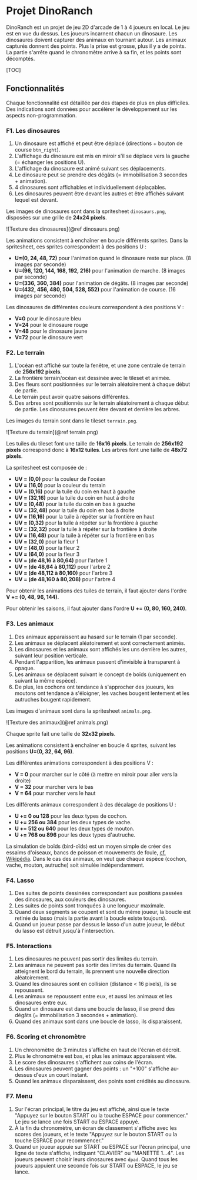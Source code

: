 # Projet DinoRanch

DinoRanch est un projet de jeu 2D d'arcade de 1 à 4 joueurs en local.
Le jeu est en vue du dessus. Les joueurs incarnent chacun un dinosaure.
Les dinosaures doivent capturer des animaux en tournant autour.
Les animaux capturés donnent des points. Plus la prise est grosse, plus il y a de points.
La partie s'arrête quand le chronomètre arrive à sa fin, et les points sont décomptés.

[TOC]

## Fonctionnalités

Chaque fonctionnalité est détaillée par des étapes de plus en plus difficiles.
Des indications sont données pour accélérer le développement sur les aspects non-programmation.

### F1. Les dinosaures

1. Un dinosaure est affiché et peut être déplacé (directions + bouton de course `btn_right`).
2. L'affichage du dinosaure est mis en miroir s'il se déplace vers la gauche (= échanger les positions U).
3. L'affichage du dinosaure est animé suivant ses déplacements.
4. Le dinosaure peut se prendre des dégâts (= immobilisation 3 secondes + animation).
5. 4 dinosaures sont affichables et individuellement déplaçables.
6. Les dinosaures peuvent être devant les autres et être affichés suivant lequel est devant.

Les images de dinosaures sont dans la spritesheet `dinosaurs.png`, disposées sur une grille
de **24x24 pixels**.

![Texture des dinosaures](@ref dinosaurs.png)

Les animations consistent à enchaîner en boucle différents sprites.
Dans la spritesheet, ces sprites correspondent à des positions U :

- **U=(0, 24, 48, 72)** pour l'animation quand le dinosaure reste sur place. (8 images par seconde)
- **U=(96, 120, 144, 168, 192, 216)** pour l'animation de marche. (8 images par seconde)
- **U=(336, 360, 384)** pour l'animation de dégâts. (8 images par seconde)
- **U=(432, 456, 480, 504, 528, 552)** pour l'animation de course. (16 images par seconde)

Les dinosaures de différentes couleurs correspondent à des positions V :

- **V=0** pour le dinosaure bleu
- **V=24** pour le dinosaure rouge
- **V=48** pour le dinosaure jaune
- **V=72** pour le dinosaure vert

### F2. Le terrain

1. L'océan est affiché sur toute la fenêtre, et une zone centrale de terrain de **256x192 pixels**.
2. La frontière terrain/océan est dessinée avec le tileset et animée.
3. Des fleurs sont positionnées sur le terrain aléatoirement à chaque début de partie.
4. Le terrain peut avoir quatre saisons différentes.
5. Des arbres sont positionnés sur le terrain aléatoirement à chaque début de partie.
   Les dinosaures peuvent être devant et derrière les arbres.

Les images du terrain sont dans le tileset `terrain.png`.

![Texture du terrain](@ref terrain.png)

Les tuiles du tileset font une taille de **16x16 pixels**.
Le terrain de **256x192 pixels** correspond donc à **16x12 tuiles**.
Les arbres font une taille de **48x72 pixels**.

La spritesheet est composée de :

- **UV = (0,0)** pour la couleur de l'océan
- **UV = (16,0)** pour la couleur du terrain
- **UV = (0,16)** pour la tuile du coin en haut à gauche
- **UV = (32,16)** pour la tuile du coin en haut à droite
- **UV = (0,48)** pour la tuile du coin en bas à gauche
- **UV = (32,48)** pour la tuile du coin en bas à droite
- **UV = (16,16)** pour la tuile à répéter sur la frontière en haut
- **UV = (0,32)** pour la tuile à répéter sur la frontière à gauche
- **UV = (32,32)** pour la tuile à répéter sur la frontière à droite
- **UV = (16,48)** pour la tuile à répéter sur la frontière en bas
- **UV = (32,0)** pour la fleur 1
- **UV = (48,0)** pour la fleur 2
- **UV = (64,0)** pour la fleur 3
- **UV = (de 48,16 à 80,64)** pour l'arbre 1
- **UV = (de 48,64 à 80,112)** pour l'arbre 2
- **UV = (de 48,112 à 80,160)** pour l'arbre 3
- **UV = (de 48,160 à 80,208)** pour l'arbre 4

Pour obtenir les animations des tuiles de terrain, il faut ajouter dans l'ordre **V += (0, 48, 96, 144)**.

Pour obtenir les saisons, il faut ajouter dans l'ordre **U += (0, 80, 160, 240)**.

### F3. Les animaux

1. Des animaux apparaissent au hasard sur le terrain (1 par seconde).
2. Les animaux se déplacent aléatoirement et sont correctement animés.
3. Les dinosaures et les animaux sont affichés les uns derrière les autres, suivant leur position verticale.
4. Pendant l'apparition, les animaux passent d'invisible à transparent à opaque.
5. Les animaux se déplacent suivant le concept de boïds (uniquement en suivant la même espèce).
6. De plus, les cochons ont tendance à s'approcher des joueurs, les moutons ont tendance à s'éloigner,
   les vaches bougent lentement et les autruches bougent rapidement.

Les images d'animaux sont dans la spritesheet `animals.png`.

![Texture des animaux](@ref animals.png)

Chaque sprite fait une taille de **32x32 pixels**.

Les animations consistent à enchaîner en boucle 4 sprites,
suivant les positions **U=(0, 32, 64, 96)**.

Les différentes animations correspondent à des positions V :

- **V = 0** pour marcher sur le côté (à mettre en miroir pour aller vers la droite)
- **V = 32** pour marcher vers le bas
- **V = 64** pour marcher vers le haut

Les différents animaux correspondent à des décalage de positions U :

- **U += 0 ou 128** pour les deux types de cochon.
- **U += 256 ou 384** pour les deux types de vache.
- **U += 512 ou 640** pour les deux types de mouton.
- **U += 768 ou 896** pour les deux types d'autruche.

La simulation de boïds (bird-oïds) est un moyen simple de créer des essaims d'oiseaux, bancs de poisson
et mouvements de foule, [cf. Wikipédia](https://fr.wikipedia.org/wiki/Boids). Dans le cas
des animaux, on veut que chaque espèce (cochon, vache, mouton, autruche) soit simulée indépendamment.

### F4. Lasso

1. Des suites de points dessinées correspondant aux positions passées
   des dinosaures, aux couleurs des dinosaures.
2. Les suites de points sont tronquées à une longueur maximale.
3. Quand deux segments se coupent et sont du même joueur, la boucle
   est retirée du lasso (mais la partie avant la boucle existe toujours).
4. Quand un joueur passe par dessus le lasso d'un autre joueur, le début du lasso est détruit jusqu'à l'intersection.

### F5. Interactions

1. Les dinosaures ne peuvent pas sortir des limites du terrain.
2. Les animaux ne peuvent pas sortir des limites du terrain. Quand ils atteignent le bord
   du terrain, ils prennent une nouvelle direction aléatoirement.
3. Quand les dinosaures sont en collision (distance < 16 pixels), ils se repoussent.
4. Les animaux se repoussent entre eux, et aussi les animaux et les dinosaures entre eux.
5. Quand un dinosaure est dans une boucle de lasso,
   il se prend des dégâts (= immobilisation 3 secondes + animation).
6. Quand des animaux sont dans une boucle de lasso, ils disparaissent.

### F6. Scoring et chronomètre

1. Un chronomètre de 3 minutes s'affiche en haut de l'écran et décroit.
2. Plus le chronomètre est bas, et plus les animaux apparaissent vite.
3. Le score des dinosaures s'affichent aux coins de l'écran.
4. Les dinosaures peuvent gagner des points : un "+100" s'affiche au-dessus d'eux un court instant.
5. Quand les animaux disparaissent, des points sont crédités au dinosaure.

### F7. Menu

1. Sur l'écran principal, le titre du jeu est affiché,
   ainsi que le texte "Appuyez sur le bouton START ou la touche ESPACE pour commencer."
   Le jeu se lance une fois START ou ESPACE appuyé.
2. À la fin du chronomètre, un écran de classement s'affiche avec les scores des joueurs,
   et le texte "Appuyez sur le bouton START ou la touche ESPACE pour recommencer."
3. Quand un joueur appuie sur START ou ESPACE sur l'écran principal,
   une ligne de texte s'affiche, indiquant "CLAVIER" ou "MANETTE 1...4".
   Les joueurs peuvent choisir leurs dinosaures avec `dpad`.
   Quand tous les joueurs appuient une seconde fois sur START ou ESPACE,
   le jeu se lance.


